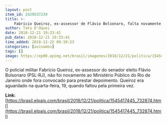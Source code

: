 ```yaml
---
layout: post
item_id: 2429537239
title: >-
    Fabrício Queiroz, ex-assessor de Flávio Bolsonaro, falta novamente a depoimento
author: Tatu D'Oquei
date: 2018-12-21 19:33:41
pub_date: 2018-12-21 19:33:41
time_added: 2018-12-22 09:19:23
categories: [avisamos]
tags: []
image: https://ep00.epimg.net/brasil/imagenes/2018/12/21/politica/1545417445_732874_1545418729_rrss_normal.jpg
---
```


O policial militar Fabrício Queiroz, ex-assessor do senador eleito Flávio Bolsonaro (PSL-RJ), não foi novamente ao Ministério Público do Rio de Janeiro onde fora convocado para prestar depoimento. Queiroz era aguardado na quarta-feira, 19, quando faltou pela primeira vez.

**Link:** [https://brasil.elpais.com/brasil/2018/12/21/politica/1545417445_732874.html](https://brasil.elpais.com/brasil/2018/12/21/politica/1545417445_732874.html)

